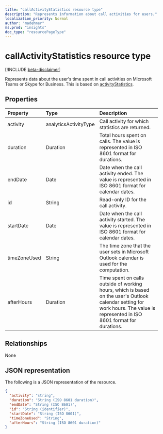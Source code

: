 ```yaml
---
title: "callActivityStatistics resource type"
description: "Represents information about call activities for users."
localization_priority: Normal
author: "madehmer"
ms.prod: "insights"
doc_type: "resourcePageType"
---
```


# callActivityStatistics resource type

[!INCLUDE [beta-disclaimer](../../includes/beta-disclaimer.md)]

Represents data about the user's time spent in call activities on Microsoft Teams or Skype for Business. This is based on [activityStatistics](../resources/activitystatistics.md).

## Properties

| Property     | Type        | Description |
|:-------------|:------------|:------------|
|activity|analyticsActivityType| Call activity for which statistics are returned.|
|duration|Duration|Total hours spent on calls. The value is represented in ISO 8601 format for durations.|
|endDate|Date|Date when the call activity ended. The value is represented in ISO 8601 format for calendar dates.|
|id|String| Read-only ID for the call activity.|
|startDate|Date|Date when the call activity started. The value is represented in ISO 8601 format for calendar dates.|
|timeZoneUsed|String|The time zone that the user sets in Microsoft Outlook calendar is used for the computation.|
|afterHours|Duration|Time spent on calls outside of working hours, which is based on the user's Outlook calendar setting for work hours. The value is represented in ISO 8601 format for durations. |

## Relationships

None

## JSON representation

The following is a JSON representation of the resource.

<!-- {
  "blockType": "resource",
  "optionalProperties": [

  ],
  "@odata.type": "microsoft.graph.callActivityStatistics",
  "baseType": ""
}--> 

```json
{
  "activity": "string",
  "duration": "String (ISO 8601 duration)",
  "endDate": "String (ISO 8601)",
  "id": "String (identifier)",
  "startDate": "String (ISO 8601)",
  "timeZoneUsed": "String",
  "afterHours": "String (ISO 8601 duration)"
}
```

<!-- uuid: 16cd6b66-4b1a-43a1-adaf-3a886856ed98
2019-02-04 14:57:30 UTC -->
<!-- {
  "type": "#page.annotation",
  "description": "callActivityStatistics resource",
  "keywords": "",
  "section": "documentation",
  "tocPath": ""
}-->